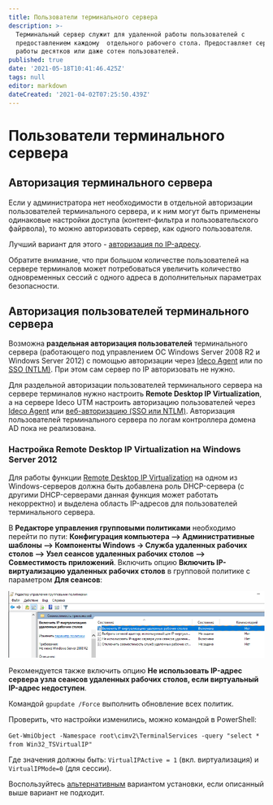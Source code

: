 ```yaml
---
title: Пользователи терминального сервера
description: >-
  Терминальный сервер служит для удаленной работы пользователей с
  предоставлением каждому  отдельного рабочего стола. Предоставляет сервис для
  работы десятков или даже сотен пользователей.
published: true
date: '2021-05-18T10:41:46.425Z'
tags: null
editor: markdown
dateCreated: '2021-04-02T07:25:50.439Z'
---
```


# Пользователи терминального сервера

## Авторизация терминального сервера

Если у администратора нет необходимости в отдельной авторизации пользователей терминального сервера, и к ним могут быть применены одинаковые настройки доступа \(контент-фильтра и пользовательского файрвола\), то можно авторизовать сервер, как одного пользователя.

Лучший вариант для этого - [авторизация по IP-адресу](authorization/ip.md).

Обратите внимание, что при большом количестве пользователей на сервере терминалов может потребоваться увеличить количество одновременных сессий с одного адреса в дополнительных параметрах безопасности.

## Авторизация пользователей терминального сервера

Возможна **раздельная авторизация пользователей** терминального сервера \(работающего под управлением ОС Windows Server 2008 R2 и Windows Server 2012\) с помощью авторизации через [Ideco Agent](authorization/ideco-agent.md) или по [SSO \(NTLM\)](active-directory/active-directory-user-authorization.md#veb-avtorizaciya-sso-ili-ntlm). При этом сам сервер по IP авторизовать не нужно.

Для раздельной авторизации пользователей терминального сервера на сервере терминалов нужно настроить **Remote Desktop IP Virtualization**, а на сервере Ideco UTM настроить авторизацию пользователей через [Ideco Agent](authorization/ideco-agent.md) или [веб-авторизацию \(SSO или NTLM\)](active-directory/active-directory-user-authorization.md#veb-avtorizaciya-sso-ili-ntlm). Авторизация пользователей терминального сервера по логам контроллера домена AD пока не реализована.

### Настройка Remote Desktop IP Virtualization на Windows Server 2012

Для работы функции [Remote Desktop IP Virtualization](https://techcommunity.microsoft.com/t5/microsoft-security-and/configuring-remote-desktop-ip-virtualization-part-1/ba-p/246844) на одном из Windows-серверов должна быть добавлена роль DHCP-сервера \(с другими DHCP-серверами данная функция может работать некорректно\) и выделена область IP-адресов для пользователей терминального сервера.

В **Редакторе управления групповыми политиками** необходимо перейти по пути: **Конфигурация компьютера –&gt; Административные шаблоны –&gt; Компоненты Windows -&gt; Служба удаленных рабочих столов –&gt; Узел сеансов удаленных рабочих столов –&gt; Совместимость приложений**. Включить опцию **Включить IP-виртуализацию удаленных рабочих столов** в групповой политике с параметром **Для сеансов**:

![](../../.gitbook/assets/gp-ip.png)

Рекомендуется также включить опцию **Не использовать IP-адрес сервера узла сеансов удаленных рабочих столов, если виртуальный IP-адрес недоступен**.

Командой `gpupdate /Force` выполнить обновление всех политик.

Проверить, что настройки изменились, можно командой в PowerShell:

`Get-WmiObject -Namespace root\cimv2\TerminalServices -query "select * from Win32_TSVirtualIP"`

Где значения должны быть: `VirtualIPActive = 1` \(вкл. виртуализация\) и `VirtualIPMode=0` \(для сессии\).

Воспользуйтесь [альтернативным](https://social.technet.microsoft.com/wiki/ru-ru/contents/articles/22770.windows-server-2012-r2-ip.aspx) вариантом установки, если описанный выше вариант не подходит.

